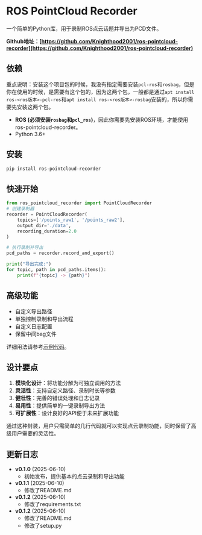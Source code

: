 # ROS PointCloud Recorder

一个简单的Python库，用于录制ROS点云话题并导出为PCD文件。

**Github地址：[https://github.com/Knighthood2001/ros-pointcloud-recorder](https://github.com/Knighthood2001/ros-pointcloud-recorder)**

## 依赖
重点说明：安装这个项目包的时候，我没有指定需要安装`pcl-ros`和`rosbag`，但是你在使用的时候，是需要有这个包的，因为这两个包，一般都是通过`apt install ros-<ros版本>-pcl-ros`和`apt install ros-<ros版本>-rosbag`安装的，所以你需要先安装这两个包。

- **ROS (必须安装`rosbag`和`pcl_ros`)**，因此你需要先安装ROS环境，才能使用ros-pointcloud-recorder。
- Python 3.6+

## 安装

```bash
pip install ros-pointcloud-recorder
```
## 快速开始

```python
from ros_pointcloud_recorder import PointCloudRecorder
# 创建录制器
recorder = PointCloudRecorder(
    topics=['/points_raw1', '/points_raw2'],
    output_dir='./data',
    recording_duration=2.0
)

# 执行录制并导出
pcd_paths = recorder.record_and_export()

print("导出完成:")
for topic, path in pcd_paths.items():
    print(f"{topic} -> {path}")
```

## 高级功能

- 自定义导出路径
- 单独控制录制和导出流程
- 自定义日志配置
- 保留中间bag文件

详细用法请参考[示例代码](examples/)。


## 设计要点

1. **模块化设计**：将功能分解为可独立调用的方法
2. **灵活性**：支持自定义路径、录制时长等参数
3. **健壮性**：完善的错误处理和日志记录
4. **易用性**：提供简单的一键录制导出方法
5. **可扩展性**：设计良好的API便于未来扩展功能

通过这种封装，用户只需简单的几行代码就可以实现点云录制功能，同时保留了高级用户需要的灵活性。

## 更新日志

- **v0.1.0** (2025-06-10)
  - 初始发布，提供基本的点云录制和导出功能
- **v0.1.1** (2025-06-10)
  - 修改了README.md
- **v0.1.2** (2025-06-10)
  - 修改了requirements.txt
- **v0.1.2** (2025-06-10)
  - 修改了README.md 
  - 修改了setup.py